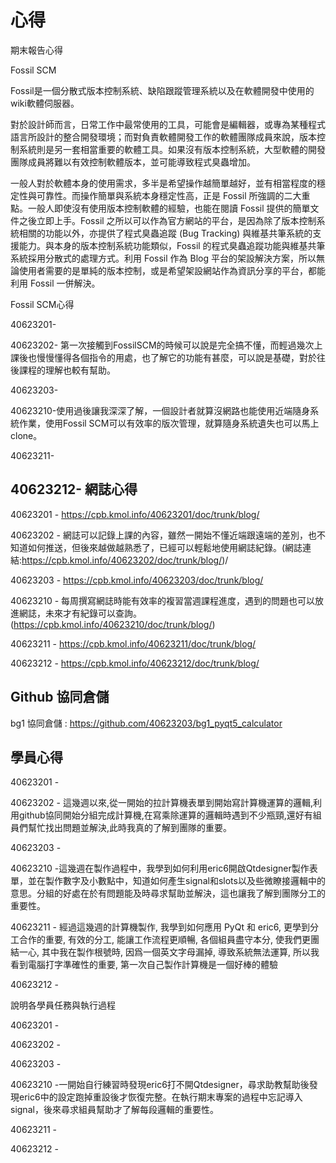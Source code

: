 心得
===

期末報告心得

Fossil SCM

Fossil是一個分散式版本控制系統、缺陷跟蹤管理系統以及在軟體開發中使用的wiki軟體伺服器。

對於設計師而言，日常工作中最常使用的工具，可能會是編輯器，或專為某種程式語言所設計的整合開發環境；而對負責軟體開發工作的軟體團隊成員來說，版本控制系統則是另一套相當重要的軟體工具。如果沒有版本控制系統，大型軟體的開發團隊成員將難以有效控制軟體版本，並可能導致程式臭蟲增加。

一般人對於軟體本身的使用需求，多半是希望操作越簡單越好，並有相當程度的穩定性與可靠性。而操作簡單與系統本身穩定性高，正是 Fossil 所強調的二大重點。一般人即使沒有使用版本控制軟體的經驗，也能在閱讀 Fossil 提供的簡單文件之後立即上手。Fossil 之所以可以作為官方網站的平台，是因為除了版本控制系統相關的功能以外，亦提供了程式臭蟲追蹤 (Bug Tracking) 與維基共筆系統的支援能力。與本身的版本控制系統功能類似，Fossil 的程式臭蟲追蹤功能與維基共筆系統採用分散式的處理方式。利用 Fossil 作為 Blog 平台的架設解決方案，所以無論使用者需要的是單純的版本控制，或是希望架設網站作為資訊分享的平台，都能利用 Fossil 一併解決。

Fossil SCM心得

40623201-

40623202- 第一次接觸到FossilSCM的時候可以說是完全搞不懂，而輕過幾次上課後也慢慢懂得各個指令的用處，也了解它的功能有甚麼，可以說是基礎，對於往後課程的理解也較有幫助。

40623203-

40623210-使用過後讓我深深了解，一個設計者就算沒網路也能使用近端隨身系統作業，使用Fossil SCM可以有效率的版次管理，就算隨身系統遺失也可以馬上clone。

40623211-

40623212-
網誌心得
---
40623201 - https://cpb.kmol.info/40623201/doc/trunk/blog/

40623202 - 網誌可以記錄上課的內容，雖然一開始不懂近端跟遠端的差別，也不知道如何推送，但後來越做越熟悉了，已經可以輕鬆地使用網誌紀錄。(網誌連結:https://cpb.kmol.info/40623202/doc/trunk/blog/)/

40623203 - https://cpb.kmol.info/40623203/doc/trunk/blog/

40623210 - 每周撰寫網誌時能有效率的複習當週課程進度，遇到的問題也可以放進網誌，未來才有紀錄可以查詢。(https://cpb.kmol.info/40623210/doc/trunk/blog/)

40623211 - https://cpb.kmol.info/40623211/doc/trunk/blog/

40623212 - https://cpb.kmol.info/40623212/doc/trunk/blog/

Github 協同倉儲
---
bg1 協同倉儲 : https://github.com/40623203/bg1_pyqt5_calculator




學員心得
---
40623201 -

40623202 - 這幾週以來,從一開始的拉計算機表單到開始寫計算機運算的邏輯,利用github協同開始分組完成計算機,在寫乘除運算的邏輯時遇到不少瓶頸,還好有組員們幫忙找出問題並解決,此時我真的了解到團隊的重要。

40623203 -

40623210 -這幾週在製作過程中，我學到如何利用eric6開啟Qtdesigner製作表單，並在製作數字及小數點中，知道如何產生signal和slots以及些微瞭接邏輯中的意思。分組的好處在於有問題能及時尋求幫助並解決，這也讓我了解到團隊分工的重要性。

40623211 - 經過這幾週的計算機製作, 我學到如何應用 PyQt 和 eric6, 更學到分工合作的重要, 有效的分工, 能讓工作流程更順暢, 各個組員盡守本分, 使我們更團結一心, 其中我在製作根號時, 因爲一個英文字母漏掉, 導致系統無法運算, 所以我看到電腦打字準確性的重要, 第一次自己製作計算機是一個好棒的體驗

40623212 -

說明各學員任務與執行過程

40623201 -

40623202 - 

40623203 -

40623210 -一開始自行練習時發現eric6打不開Qtdesigner，尋求助教幫助後發現eric6中的設定跑掉重設後才恢復完整。在執行期末專案的過程中忘記導入signal，後來尋求組員幫助才了解每段邏輯的重要性。

40623211 -

40623212 -

